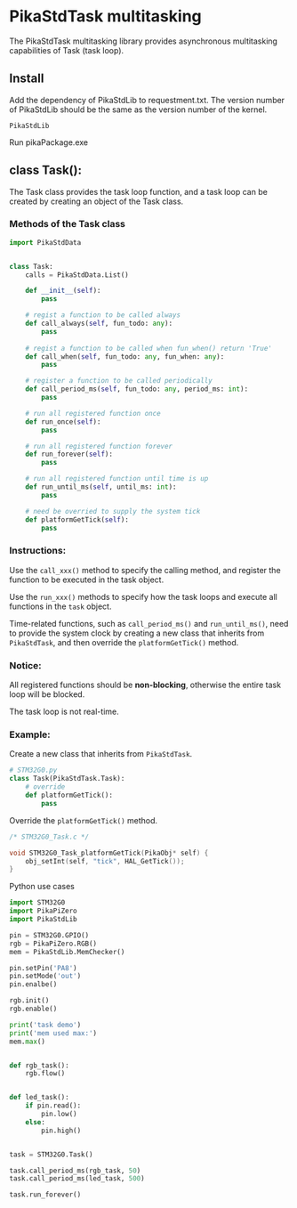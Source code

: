 # PikaStdTask multitasking

The PikaStdTask multitasking library provides asynchronous multitasking capabilities of Task (task loop).
## Install

Add the dependency of PikaStdLib to requestment.txt. The version number of PikaStdLib should be the same as the version number of the kernel.

````
PikaStdLib
````

Run pikaPackage.exe

## class Task():

The Task class provides the task loop function, and a task loop can be created by creating an object of the Task class.

### Methods of the Task class

````python
import PikaStdData


class Task:
    calls = PikaStdData.List()

    def __init__(self):
        pass

    # regist a function to be called always
    def call_always(self, fun_todo: any):
        pass
    
    # regist a function to be called when fun_when() return 'True'
    def call_when(self, fun_todo: any, fun_when: any):
        pass

    # register a function to be called periodically
    def call_period_ms(self, fun_todo: any, period_ms: int):
        pass

    # run all registered function once
    def run_once(self):
        pass

    # run all registered function forever
    def run_forever(self):
        pass

    # run all registered function until time is up
    def run_until_ms(self, until_ms: int):
        pass

    # need be overried to supply the system tick
    def platformGetTick(self):
        pass

````

### Instructions:

Use the `call_xxx()` method to specify the calling method, and register the function to be executed in the task object.

Use the `run_xxx()` methods to specify how the task loops and execute all functions in the `task` object.

Time-related functions, such as `call_period_ms()` and `run_until_ms()`, need to provide the system clock by creating a new class that inherits from `PikaStdTask`, and then override the `platformGetTick()` method.

### Notice:

All registered functions should be **non-blocking**, otherwise the entire task loop will be blocked.

The task loop is not real-time.

### Example:

Create a new class that inherits from `PikaStdTask`.

````python
# STM32G0.py
class Task(PikaStdTask.Task):
    # override
    def platformGetTick():
        pass
````

Override the `platformGetTick()` method.

````c
/* STM32G0_Task.c */

void STM32G0_Task_platformGetTick(PikaObj* self) {
    obj_setInt(self, "tick", HAL_GetTick());
}
````

Python use cases

````python
import STM32G0
import PikaPiZero
import PikaStdLib

pin = STM32G0.GPIO()
rgb = PikaPiZero.RGB()
mem = PikaStdLib.MemChecker()

pin.setPin('PA8')
pin.setMode('out')
pin.enalbe()

rgb.init()
rgb.enable()

print('task demo')
print('mem used max:')
mem.max()


def rgb_task():
    rgb.flow()


def led_task():
    if pin.read():
        pin.low()
    else:
        pin.high()


task = STM32G0.Task()

task.call_period_ms(rgb_task, 50)
task.call_period_ms(led_task, 500)

task.run_forever()

````
